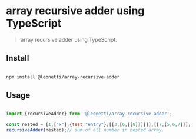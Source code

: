 # array recursive adder using TypeScript 

> array recursive adder using TypeScript. 

## Install

```sh

npm install @leonetti/array-recursive-adder

```

## Usage

```js

import {recursiveAdder} from '@leonetti/array-recursive-adder';

const nested = [1,["x"],{test:"entry"},[[3,[6,[[8]]]]]],[[7,[5,6,7]]];
recursiveAdder(nested);// sum of all number in nested array.


```
